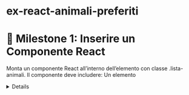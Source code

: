 # ex-react-animali-preferiti
# 📌 Milestone 1: Inserire un Componente React
Monta un componente React all’interno dell’elemento con classe .lista-animali.
Il componente deve includere:
Un elemento <details> con titolo "Animali", che contiene:
Una lista <ul> statica che viene creata a partire da un array di stringhe (animals) dove ciascuna stringa rappresenta il nome di un animale.
Obiettivo: Mostrare la struttura base della lista di animali con un <details> che può essere espanso o contratto.
# 📌 Milestone 2: Aggiungere Animali Casuali
Trasforma l’array animals usando useState (l’array è inizialmente vuoto).
Aggiungi un bottone "Aggiungi Animale" sopra il <details>.
Cliccando il bottone, un animale casuale viene aggiunto alla lista.
Usa un array predefinito per scegliere casualmente.
L’animale selezionato deve essere aggiunto all’interno della lista <ul> come <li>.
Obiettivo: L’utente può vedere gli animali aggiunti dinamicamente nella lista.
# 📌 Milestone 3: Usare una Modale per Aggiungere Animali
Partendo da un componente Modal
Espandilo affinché:
La vecchia prop content può essere usata per passare un componente qualsiasi.
Un nuovo div in fondo alla modale contiene il bottone Annulla e un nuovo bottone Conferma.
Una nuova prop onConfirm si aspetta una funzione per gestire l’azione di conferma.
Sostituisci l’aggiunta casuale dell’animale con una modale interattiva:
Cliccando il bottone "Aggiungi Animale," si apre una modale.
La modale include un input di testo (passato al prop content) per inserire il nome di un animale.
Conferma: Aggiunge l’animale alla lista e chiude la modale.
Annulla: Chiude la modale senza modificare la lista.
Obiettivo: L’utente può aggiungere animali specifici utilizzando la modale.

